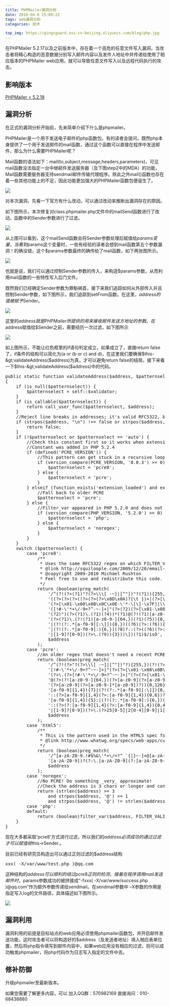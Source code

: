 ```yaml
---
title: PHPMailer漏洞分析
date: 2018-04-8 15:09:22
tags: web漏洞分析
categories: 技术

top_img: https://gingsguard.oss-cn-beijing.aliyuncs.com/blog/php.jpg
---
```


在PHPMailer 5.2.17以及之前版本中，存在着一个高危的任意文件写入漏洞，当攻击者将精心构造的恶意数据分别写入邮件内容以及发件人地址中并传递给使用了相应版本的PHPMailer web应用，就可以导致任意文件写入以及远程代码执行的攻击。<!--more-->

## 影响版本

[PHPMailer &lt; 5.2.18](http://www.baidu.com/link?url=um6oV6dGXX7qAxkU0jIKSwL3xMM0BpZpD_zFniLaJthbs_1A76kSswhsePrMssodFVaf0LrTQgKMY4_CvUV5QK)

## 漏洞分析

在正式的漏洞分析开始前，先来简单介绍下什么是phpmailer。

PHPMailer是一个用于发送电子邮件的php函数包。有的读者会提问，既然php本身提供了一个用于发送邮件的mail函数，通过这个函数可以直接在程序中发送邮件，那么为什么需要PHPMailer呢？

Mail函数的语法如下：mail(to,subject,message,headers,parameters)，可见mail函数没法指定一台中继邮件发送服务器（及下图step2中的MDA）的功能，Mail函数需要服务器支持sendmail邮件传输代理程序。除此之外mail()函数也存在着一些其他功能上的不足，因此功能更加强大的PHPMailer函数包便诞生了。

[![](http://blog.nsfocus.net/wp-content/uploads/2017/01/PHP1-300x221.jpg)](http://blog.nsfocus.net/wp-content/uploads/2017/01/PHP1.jpg)

对本次漏洞，先看一下官方有什么改动，可以通过改动来推断出漏洞存在的原因。

如下图所示，本次修复对class.phpmailer.php文件中的mailSend函数进行了改动，函数中的Sender参数进行了过滤。

[![](http://blog.nsfocus.net/wp-content/uploads/2017/01/PHP2-300x86.jpg)](http://blog.nsfocus.net/wp-content/uploads/2017/01/PHP2.jpg)

从上图可以看到，这个mailSend函数会将Sender参数处理后赋值给$params变量，当看到$params这个变量时，一些有经验的读者会想到mail函数第五个参数漏洞！的确没错，这个$params参数最终的确传给了mail函数，如下两张图所示。

[![](http://blog.nsfocus.net/wp-content/uploads/2017/01/PHP3-300x297.jpg)](http://blog.nsfocus.net/wp-content/uploads/2017/01/PHP3.jpg)

也就是说，我们可以通过控制Sender参数的传入，来构造$params参数，从而利用mail函数的一些特性写入后门文件。

既然我们已经确定Sender参数为罪魁祸首，接下来我们追踪如何从外部传入并且控制Sender参数，如下图所示，我们追踪到setFrom函数。在这里，$address的值被赋予$Sender。

[![](http://blog.nsfocus.net/wp-content/uploads/2017/01/PHP4-300x190.jpg)](http://blog.nsfocus.net/wp-content/uploads/2017/01/PHP4.jpg)

这里的$address就是PHPMailer所提供的用来接收邮件发送方地址的参数。在$address赋值给$Sender之前，需要经历一次过滤，如下图所示

[![](http://blog.nsfocus.net/wp-content/uploads/2017/01/PHP5-300x121.jpg)](http://blog.nsfocus.net/wp-content/uploads/2017/01/PHP5.jpg)

如上图所示，不能让红色框里的if语句判定成立，如果成立了，直接return false了，if条件的结构可以简化为(a or (b or c) and d)，在这里我们要确保$this-&gt;validateAddress($address)为真，才可以避免return false的结局，接下来看一下$this-&gt;validateAddress($address)中的代码。

<pre class="lang:default decode:true ">public static function validateAddress($address, $patternselect = null)
{
    if (is_null($patternselect)) {
        $patternselect = self::$validator;
    }
    if (is_callable($patternselect)) {
        return call_user_func($patternselect, $address);
    }
    //Reject line breaks in addresses; it's valid RFC5322, but not RFC5321
    if (strpos($address, "\n") !== false or strpos($address, "\r") !== false) {
        return false;
    }
    if (!$patternselect or $patternselect == 'auto') {
        //Check this constant first so it works when extension_loaded() is disabled by safe mode
        //Constant was added in PHP 5.2.4
        if (defined('PCRE_VERSION')) {
            //This pattern can get stuck in a recursive loop in PCRE &lt;= 8.0.2
            if (version_compare(PCRE_VERSION, '8.0.3') &gt;= 0) {
                $patternselect = 'pcre8';
            } else {
                $patternselect = 'pcre';
            }
        } elseif (function_exists('extension_loaded') and extension_loaded('pcre')) {
            //Fall back to older PCRE
            $patternselect = 'pcre';
        } else {
            //Filter_var appeared in PHP 5.2.0 and does not require the PCRE extension
            if (version_compare(PHP_VERSION, '5.2.0') &gt;= 0) {
                $patternselect = 'php';
            } else {
                $patternselect = 'noregex';
            }
        }
    }
    switch ($patternselect) {
        case 'pcre8':
            /**
             * Uses the same RFC5322 regex on which FILTER_VALIDATE_EMAIL is based, but allows dotless domains.
             * @link http://squiloople.com/2009/12/20/email-address-validation/
             * @copyright 2009-2010 Michael Rushton
             * Feel free to use and redistribute this code. But please keep this copyright notice.
             */
            return (boolean)preg_match(
                '/^(?!(?&gt;(?1)"?(?&gt;\\\[ -~]|[^"])"?(?1)){255,})(?!(?&gt;(?1)"?(?&gt;\\\[ -~]|[^"])"?(?1)){65,}@)' .
                '((?&gt;(?&gt;(?&gt;((?&gt;(?&gt;(?&gt;\x0D\x0A)?[\t ])+|(?&gt;[\t ]*\x0D\x0A)?[\t ]+)?)(\((?&gt;(?2)' .
                '(?&gt;[\x01-\x08\x0B\x0C\x0E-\'*-\[\]-\x7F]|\\\[\x00-\x7F]|(?3)))*(?2)\)))+(?2))|(?2))?)' .
                '([!#-\'*+\/-9=?^-~-]+|"(?&gt;(?2)(?&gt;[\x01-\x08\x0B\x0C\x0E-!#-\[\]-\x7F]|\\\[\x00-\x7F]))*' .
                '(?2)")(?&gt;(?1)\.(?1)(?4))*(?1)@(?!(?1)[a-z0-9-]{64,})(?1)(?&gt;([a-z0-9](?&gt;[a-z0-9-]*[a-z0-9])?)' .
                '(?&gt;(?1)\.(?!(?1)[a-z0-9-]{64,})(?1)(?5)){0,126}|\[(?:(?&gt;IPv6:(?&gt;([a-f0-9]{1,4})(?&gt;:(?6)){7}' .
                '|(?!(?:.*[a-f0-9][:\]]){8,})((?6)(?&gt;:(?6)){0,6})?::(?7)?))|(?&gt;(?&gt;IPv6:(?&gt;(?6)(?&gt;:(?6)){5}:' .
                '|(?!(?:.*[a-f0-9]:){6,})(?8)?::(?&gt;((?6)(?&gt;:(?6)){0,4}):)?))?(25[0-5]|2[0-4][0-9]|1[0-9]{2}' .
                '|[1-9]?[0-9])(?&gt;\.(?9)){3}))\])(?1)$/isD',
                $address
            );
        case 'pcre':
            //An older regex that doesn't need a recent PCRE
            return (boolean)preg_match(
                '/^(?!(?&gt;"?(?&gt;\\\[ -~]|[^"])"?){255,})(?!(?&gt;"?(?&gt;\\\[ -~]|[^"])"?){65,}@)(?&gt;' .
                '[!#-\'*+\/-9=?^-~-]+|"(?&gt;(?&gt;[\x01-\x08\x0B\x0C\x0E-!#-\[\]-\x7F]|\\\[\x00-\xFF]))*")' .
                '(?&gt;\.(?&gt;[!#-\'*+\/-9=?^-~-]+|"(?&gt;(?&gt;[\x01-\x08\x0B\x0C\x0E-!#-\[\]-\x7F]|\\\[\x00-\xFF]))*"))*' .
                '@(?&gt;(?![a-z0-9-]{64,})(?&gt;[a-z0-9](?&gt;[a-z0-9-]*[a-z0-9])?)(?&gt;\.(?![a-z0-9-]{64,})' .
                '(?&gt;[a-z0-9](?&gt;[a-z0-9-]*[a-z0-9])?)){0,126}|\[(?:(?&gt;IPv6:(?&gt;(?&gt;[a-f0-9]{1,4})(?&gt;:' .
                '[a-f0-9]{1,4}){7}|(?!(?:.*[a-f0-9][:\]]){8,})(?&gt;[a-f0-9]{1,4}(?&gt;:[a-f0-9]{1,4}){0,6})?' .
                '::(?&gt;[a-f0-9]{1,4}(?&gt;:[a-f0-9]{1,4}){0,6})?))|(?&gt;(?&gt;IPv6:(?&gt;[a-f0-9]{1,4}(?&gt;:' .
                '[a-f0-9]{1,4}){5}:|(?!(?:.*[a-f0-9]:){6,})(?&gt;[a-f0-9]{1,4}(?&gt;:[a-f0-9]{1,4}){0,4})?' .
                '::(?&gt;(?:[a-f0-9]{1,4}(?&gt;:[a-f0-9]{1,4}){0,4}):)?))?(?&gt;25[0-5]|2[0-4][0-9]|1[0-9]{2}' .
                '|[1-9]?[0-9])(?&gt;\.(?&gt;25[0-5]|2[0-4][0-9]|1[0-9]{2}|[1-9]?[0-9])){3}))\])$/isD',
                $address
            );
        case 'html5':
            /**
             * This is the pattern used in the HTML5 spec for validation of 'email' type form input elements.
             * @link http://www.whatwg.org/specs/web-apps/current-work/#e-mail-state-(type=email)
             */
            return (boolean)preg_match(
                '/^[a-zA-Z0-9.!#$%&amp;\'*+\/=?^_`{|}~-]+@[a-zA-Z0-9](?:[a-zA-Z0-9-]{0,61}' .
                '[a-zA-Z0-9])?(?:\.[a-zA-Z0-9](?:[a-zA-Z0-9-]{0,61}[a-zA-Z0-9])?)*$/sD',
                $address
            );
        case 'noregex':
            //No PCRE! Do something _very_ approximate!
            //Check the address is 3 chars or longer and contains an @ that's not the first or last char
            return (strlen($address) &gt;= 3
                and strpos($address, '@') &gt;= 1
                and strpos($address, '@') != strlen($address) - 1);
        case 'php':
        default:
            return (boolean)filter_var($address, FILTER_VALIDATE_EMAIL);
    }
}
</pre>

现在大多都采取'pcre8'方式进行过滤，所以我们的$address必须成功的通过过滤才可以赋值给$this-&gt;Sender.。

目前已经有研究员构造出可以通过正则过滤的$address结构

<pre class="lang:default decode:true ">xxx( -X/var/www/test.php )@qq.com</pre>

这种结构的$address可以顺利的绕过pcre8正则的检测，接着在程序调用mail发送邮件时，$params参数成功的被拼接成“-fxxx( -X/var/www/success.php )@qq.com”作为额外参数传递给sendmail。在sendmail参数中 –X参数的作用是指定写入log的文件路径，具体描述如下图所示。

[![](http://blog.nsfocus.net/wp-content/uploads/2017/01/PHP6-300x43.jpg)](http://blog.nsfocus.net/wp-content/uploads/2017/01/PHP6.jpg)

## 漏洞利用

漏洞利用的前提是目标站点的web应用必须使用phpmailer函数包，并开启邮件发送功能，这时攻击者可以将构造好的$address（及发送者地址）填入相应表单位置，然后将php指令填写到邮件内容中，如果web应用没有相应的过滤，则可以成功触发phpmailer，将php代码作为日志写入指定的文件中去。

## 修补防御

升级phpmailer至最新版本。

如果您需要了解更多内容，可以
加入QQ群：570982169
直接询问：010-68438880